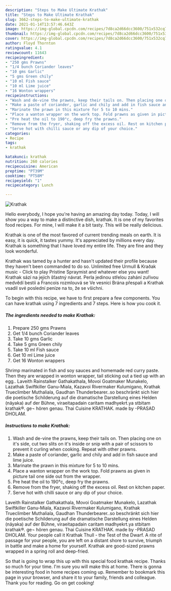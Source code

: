 ```yaml
---
description: "Steps to Make Ultimate Krathak"
title: "Steps to Make Ultimate Krathak"
slug: 3662-steps-to-make-ultimate-krathak
date: 2021-01-14T13:57:46.643Z
image: https://img-global.cpcdn.com/recipes/7d8ca2d66dcc3600/751x532cq70/krathak-recipe-main-photo.jpg
thumbnail: https://img-global.cpcdn.com/recipes/7d8ca2d66dcc3600/751x532cq70/krathak-recipe-main-photo.jpg
cover: https://img-global.cpcdn.com/recipes/7d8ca2d66dcc3600/751x532cq70/krathak-recipe-main-photo.jpg
author: Floyd Thornton
ratingvalue: 4.1
reviewcount: 11643
recipeingredient:
- "250 gms Prawns"
- "1/4 bunch Coriander leaves"
- "10 gms Garlic"
- "5 gms Green chily"
- "10 ml Fish sauce"
- "10 ml Lime juice"
- "16 Wonton wrappers"
recipeinstructions:
- "Wash and de-vine the prawns, keep their tails on. Then placing one on it&#39;s side, cut two slits on it&#39;s inside or snip with a pair of scissors to prevent it curling when cooking. Repeat with other prawns."
- "Make a paste of coriander, garlic and chily and add in fish sauce and lime juice."
- "Marinate the prawn in this mixture for 5 to 10 mins."
- "Place a wanton wrapper on the work top. Fold prawns as given in picture tail one side out from the wrapper."
- "Pre heat the oil to 190°c, deep fry the prawns."
- "Remove from the fryer, shaking off the excess oil. Rest on kitchen paper."
- "Serve hot with chilli sauce or any dip of your choice."
categories:
- Recipe
tags:
- krathak

katakunci: krathak 
nutrition: 260 calories
recipecuisine: American
preptime: "PT39M"
cooktime: "PT58M"
recipeyield: "1"
recipecategory: Lunch

---
```



![Krathak](https://img-global.cpcdn.com/recipes/7d8ca2d66dcc3600/751x532cq70/krathak-recipe-main-photo.jpg)

Hello everybody, I hope you're having an amazing day today. Today, I will show you a way to make a distinctive dish, krathak. It is one of my favorites food recipes. For mine, I will make it a bit tasty. This will be really delicious.

Krathak is one of the most favored of current trending meals on earth. It is easy, it is quick, it tastes yummy. It's appreciated by millions every day. Krathak is something that I have loved my entire life. They are fine and they look wonderful.

Krathak was tamed by a hunter and hasn&#39;t updated their profile because they haven&#39;t been commanded to do so. Unlimited free Urmull &amp; Kraðak music - Click to play Pristine Spraymist and whatever else you want! Krathak sází na jejich šťastný návrat. Perla jedinou střelou zahání zuřivou medvědí bestii a Francois rozmlouvá se Ve vesnici Brána přespali a Krathak vsadil své poslední peníze na to, že se všichni.


To begin with this recipe, we have to first prepare a few components. You can have krathak using 7 ingredients and 7 steps. Here is how you cook it.

<!--inarticleads1-->

##### The ingredients needed to make Krathak:

1. Prepare 250 gms Prawns
1. Get 1/4 bunch Coriander leaves
1. Take 10 gms Garlic
1. Take 5 gms Green chily
1. Take 10 ml Fish sauce
1. Get 10 ml Lime juice
1. Get 16 Wonton wrappers


Shrimp marinated in fish and soy sauces and homemade red curry paste. Then they are wrapped in wonton wrapper, tail sticking out a tied up with an egg.. Laveith Rainstalker Gathakathala, Movoi Goatmaker Munakelo, Lazathak Swiftkiller Ganu-Miala, Kazavoi Rivermaker Kulumigano, Krathak Trueclimber Muthaliala, Gaudhan Thunderbearer..so beschränkt sich hier die poetische Schilderung auf die dramatische Darstellung eines Helden (näyaka) auf der Bühne, viraeitapadain caritam madhyekrt.ya stbitam krathak®. ge¬ hören genau. Thai Cuisine KRATHAK. made by -PRASAD DHOLAM. 

<!--inarticleads2-->

##### Instructions to make Krathak:

1. Wash and de-vine the prawns, keep their tails on. Then placing one on it&#39;s side, cut two slits on it&#39;s inside or snip with a pair of scissors to prevent it curling when cooking. Repeat with other prawns.
1. Make a paste of coriander, garlic and chily and add in fish sauce and lime juice.
1. Marinate the prawn in this mixture for 5 to 10 mins.
1. Place a wanton wrapper on the work top. Fold prawns as given in picture tail one side out from the wrapper.
1. Pre heat the oil to 190°c, deep fry the prawns.
1. Remove from the fryer, shaking off the excess oil. Rest on kitchen paper.
1. Serve hot with chilli sauce or any dip of your choice.


Laveith Rainstalker Gathakathala, Movoi Goatmaker Munakelo, Lazathak Swiftkiller Ganu-Miala, Kazavoi Rivermaker Kulumigano, Krathak Trueclimber Muthaliala, Gaudhan Thunderbearer..so beschränkt sich hier die poetische Schilderung auf die dramatische Darstellung eines Helden (näyaka) auf der Bühne, viraeitapadain caritam madhyekrt.ya stbitam krathak®. ge¬ hören genau. Thai Cuisine KRATHAK. made by -PRASAD DHOLAM. Your people call it Krathak Thull - the Test of the Dwarf. A rite of passage for your people, you are left on a distant shore to survive, triumph in battle and make a home for yourself. Krathak are good-sized prawns wrapped in a spring roll and deep-fried. 

So that is going to wrap this up with this special food krathak recipe. Thanks so much for your time. I'm sure you will make this at home. There is gonna be interesting food in home recipes coming up. Remember to bookmark this page in your browser, and share it to your family, friends and colleague. Thank you for reading. Go on get cooking!
